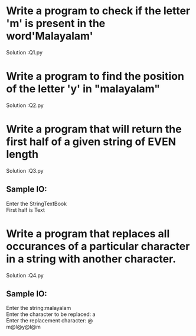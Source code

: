 # Write a program to check if the letter 'm' is present in the word'Malayalam'
Solution :Q1.py



# Write a program to find the position of the letter 'y' in "malayalam"
Solution :Q2.py

# Write a program that will return the first half of a given string of EVEN length
Solution :Q3.py

## Sample IO:
Enter the StringTextBook<br /> 
First half is Text

# Write a program that replaces all occurances of a particular character  in a string  with another character. 
Solution :Q4.py

## Sample IO:
Enter the string:malayalam <br>
Enter the character to be replaced: a <br>
Enter the replacement character: @ <br>
m@l@y@l@m





